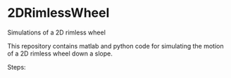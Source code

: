 # 2DRimlessWheel
Simulations of a 2D rimless wheel

This repository contains matlab and python code for simulating the motion of a 2D rimless wheel down a slope.

Steps:
